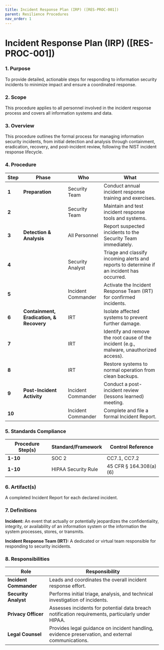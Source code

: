 ```yaml
---
title: Incident Response Plan (IRP) ([RES-PROC-001])
parent: Resilience Procedures
nav_order: 1
---
```


# Incident Response Plan (IRP) ([RES-PROC-001])

### 1. Purpose

To provide detailed, actionable steps for responding to information security incidents to minimize impact and ensure a coordinated response.

### 2. Scope

This procedure applies to all personnel involved in the incident response process and covers all information systems and data.

### 3. Overview

This procedure outlines the formal process for managing information security incidents, from initial detection and analysis through containment, eradication, recovery, and post-incident review, following the NIST incident response lifecycle.

### 4. Procedure

| **Step** | **Phase** | **Who** | **What** |
| --- | --- | --- | --- |
| **1** | **Preparation** | Security Team | Conduct annual incident response training and exercises. |
| **2** | | Security Team | Maintain and test incident response tools and systems. |
| **3** | **Detection & Analysis** | All Personnel | Report suspected incidents to the Security Team immediately. |
| **4** | | Security Analyst | Triage and classify incoming alerts and reports to determine if an incident has occurred. |
| **5** | | Incident Commander | Activate the Incident Response Team (IRT) for confirmed incidents. |
| **6** | **Containment, Eradication, & Recovery** | IRT | Isolate affected systems to prevent further damage. |
| **7** | | IRT | Identify and remove the root cause of the incident (e.g., malware, unauthorized access). |
| **8** | | IRT | Restore systems to normal operation from clean backups. |
| **9** | **Post-Incident Activity** | Incident Commander | Conduct a post-incident review (lessons learned) meeting. |
| **10** | | Incident Commander | Complete and file a formal Incident Report. |

### 5. Standards Compliance

| **Procedure Step(s)** | **Standard/Framework** | **Control Reference** |
| --- | --- | --- |
| **1-10** | SOC 2 | CC7.1, CC7.2 |
| **1-10** | HIPAA Security Rule | 45 CFR § 164.308(a)(6) |

### 6. Artifact(s)

A completed Incident Report for each declared incident.

### 7. Definitions

**Incident:** An event that actually or potentially jeopardizes the confidentiality, integrity, or availability of an information system or the information the system processes, stores, or transmits.

**Incident Response Team (IRT):** A dedicated or virtual team responsible for responding to security incidents.

### 8. Responsibilities

| **Role** | **Responsibility** |
| --- | --- |
| **Incident Commander** | Leads and coordinates the overall incident response effort. |
| **Security Analyst** | Performs initial triage, analysis, and technical investigation of incidents. |
| **Privacy Officer** | Assesses incidents for potential data breach notification requirements, particularly under HIPAA. |
| **Legal Counsel** | Provides legal guidance on incident handling, evidence preservation, and external communications. |
